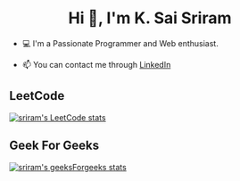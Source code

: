 <h1 align="center">Hi 👋, I'm K. Sai Sriram</h1>

- 💻 I'm a Passionate Programmer and Web enthusiast. 

- 📫 You can contact me through [LinkedIn](https://www.linkedin.com/in/k-s-sriram/)

## LeetCode
[![sriram's LeetCode stats](https://leetcard.jacoblin.cool/KSriram?theme=dark)](https://leetcode.com/KSriram/)

## Geek For Geeks
[![sriram's geeksForgeeks stats](https://geeks-for-geeks-stats-api-napiyo.vercel.app/?userName=saisriramkollepara)](https://auth.geeksforgeeks.org/user/saisriramkollepara)
